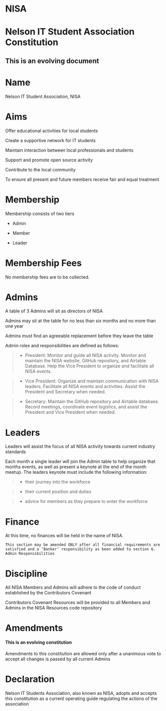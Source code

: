# NISA

# Nelson IT Student Association Constitution

## This is an evolving document

# Name

Nelson IT Student Association, NISA

# Aims

Offer educational activities for local students

Create a supportive network for IT students

Maintain interaction between local professionals and students

Support and promote open source activity

Contribute to the local community

To ensure all present and future members receive fair and equal treatment

# Membership

Membership consists of two tiers

- Admin

- Member

- Leader

# Membership Fees

No membership fees are to be collected.

# Admins

A table of 3 Admins will sit as directors of NISA

Admins may sit at the table for no less than six months and no more than one year

Admins must find an agreeable replacement before they leave the table

Admin roles and responsibilities are defined as follows:

> - President: Monitor and guide all NISA activity. Monitor and maintain the NISA website, GitHub repository, and Airtable Database. Help the Vice President to organize and facilitate all NISA events.

> - Vice President: Organize and maintain communication with NISA leaders. Facilitate all NISA events and activities. Assist the President and Secretary when needed.

> - Secretary: Maintain the GitHub repository and Airtable database. Record meetings, coordinate event logistics, and assist the President and Vice President when needed.

# Leaders

Leaders will assist the focus of all NISA activity towards current industry standards

Each month a single leader will join the Admin table to help organize that months events, as well as present a keynote at the end of the month meetup. The leaders keynote must include the following information:

> - their journey into the workforce

> - their current position and duties

> - advice for members as they prepare to enter the workforce


# Finance

At this time, no finances will be held in the name of NISA.

```
This section may be amended ONLY after all financial requirements are satisfied and a ‘Banker’ responsibility as been added to section 6. Admin Responsibilities
```

# Discipline

All NISA Members and Admins will adhere to the code of conduct established by the Contributors Covenant

Contributors Covenant Resources will be provided to all Members and Admins in the NISA Resources code repository

# Amendments

#### This is an evolving constitution

Amendments to this constitution are allowed only after a unanimous vote to accept all changes is passed by all current Admins

# Declaration

Nelson IT Students Association, also known as NISA, adopts and accepts this constitution as a current operating guide regulating the actions of the association

